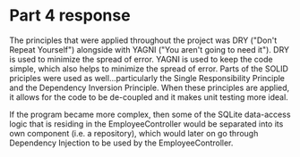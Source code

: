 # Part 4 response

The principles that were applied throughout the project was DRY ("Don't Repeat Yourself") alongside with YAGNI ("You aren't going to need it").  DRY is used to minimize the spread of error.  YAGNI is used to keep the code simple, which also helps to minimize the spread of error.  Parts of the SOLID priciples were used as well...particularly the Single Responsibility Principle and the Dependency Inversion Principle.  When these principles are applied, it allows for the code to be de-coupled and it makes unit testing more ideal.

If the program became more complex, then some of the SQLite data-access logic that is residing in the EmployeeController would be separated into its own component (i.e. a repository), which would later on go through Dependency Injection to be used by the EmployeeController.

